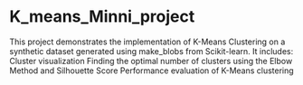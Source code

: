 # K_means_Minni_project
This project demonstrates the implementation of K-Means Clustering on a synthetic dataset generated using make_blobs from Scikit-learn. It includes:  Cluster visualization  Finding the optimal number of clusters using the Elbow Method and Silhouette Score  Performance evaluation of K-Means clustering
